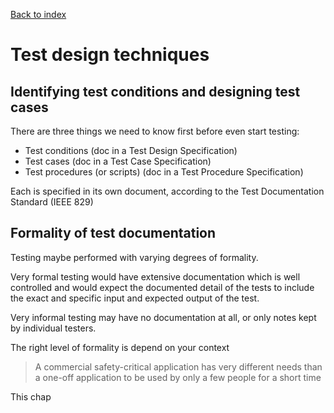 [Back to index](../index.md)

# Test design techniques

## Identifying test conditions and designing test cases

There are three things we need to know first before even start testing:
- Test conditions (doc in a Test Design Specification)
- Test cases (doc in a Test Case Specification)
- Test procedures (or scripts) (doc in a Test Procedure Specification)

Each is specified in its own document, according to the Test Documentation Standard (IEEE 829)

## Formality of test documentation

Testing maybe performed with varying degrees of formality. 

Very formal testing would have extensive documentation which is well controlled and would expect the documented detail of the tests to include the exact and specific input and expected output of the test.

Very informal testing may have no documentation at all, or only notes kept by individual testers.

The right level of formality is depend on your context

> A commercial safety-critical application has very different needs than a one-off application to be used by only a few people for a short time

This chap
